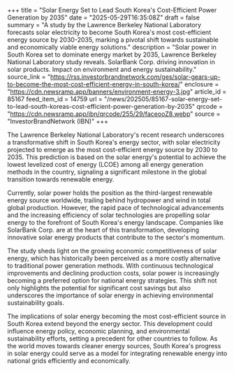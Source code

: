 +++
title = "Solar Energy Set to Lead South Korea's Cost-Efficient Power Generation by 2035"
date = "2025-05-29T16:35:08Z"
draft = false
summary = "A study by the Lawrence Berkeley National Laboratory forecasts solar electricity to become South Korea's most cost-efficient energy source by 2030-2035, marking a pivotal shift towards sustainable and economically viable energy solutions."
description = "Solar power in South Korea set to dominate energy market by 2035, Lawrence Berkeley National Laboratory study reveals. SolarBank Corp. driving innovation in solar products. Impact on environment and energy sustainability."
source_link = "https://rss.investorbrandnetwork.com/ges/solar-gears-up-to-become-the-most-cost-efficient-energy-in-south-korea/"
enclosure = "https://cdn.newsramp.app/banners/environment-energy-3.jpg"
article_id = 85167
feed_item_id = 14759
url = "/news/202505/85167-solar-energy-set-to-lead-south-koreas-cost-efficient-power-generation-by-2035"
qrcode = "https://cdn.newsramp.app/ibn/qrcode/255/29/faceooZ8.webp"
source = "InvestorBrandNetwork (IBN)"
+++

<p>The Lawrence Berkeley National Laboratory's recent research underscores a transformative shift in South Korea's energy sector, with solar electricity projected to emerge as the most cost-efficient energy source by 2030 to 2035. This prediction is based on the solar energy's potential to achieve the lowest levelized cost of energy (LCOE) among all energy generation methods in the country, signaling a significant milestone in the global transition towards renewable energy.</p><p>Currently, solar power holds the position as the third-largest renewable energy source worldwide, trailing behind hydropower and wind in total global production. However, the rapid pace of technological advancements and the increasing efficiency of solar technologies are propelling solar energy to the forefront of South Korea's energy landscape. Companies like SolarBank Corp. are at the heart of this transformation, developing innovative solar energy products that contribute to the sector's momentum.</p><p>The study sheds light on the growing economic competitiveness of solar energy, which has historically been perceived as a more costly alternative to traditional power generation methods. With continuous technological improvements and declining production costs, solar power is increasingly becoming a preferred option for national energy strategies. This shift not only highlights the potential for significant cost savings but also underscores the importance of solar energy in achieving environmental sustainability goals.</p><p>The implications of solar energy becoming the most cost-efficient source in South Korea extend beyond the energy sector. This development could influence energy policy, economic planning, and environmental sustainability efforts, setting a precedent for other countries to follow. As the world moves towards cleaner energy sources, South Korea's progress in solar energy could serve as a model for integrating renewable energy into national grids efficiently and economically.</p>